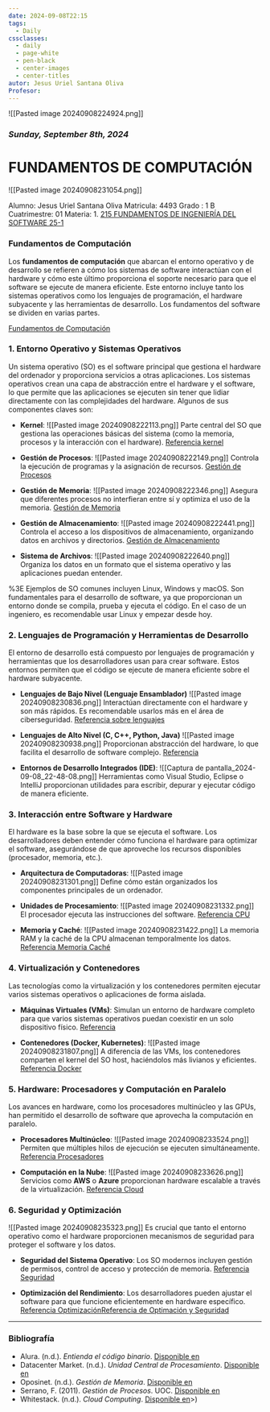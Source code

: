 ```yaml
---
date: 2024-09-08T22:15
tags:
  - Daily
cssclasses:
  - daily
  - page-white
  - pen-black
  - center-images
  - center-titles
autor: Jesus Uriel Santana Oliva
Profesor:
---
```

![[Pasted image 20240908224924.png]]
### *Sunday, September 8th, 2024*


# FUNDAMENTOS DE COMPUTACIÓN


![[Pasted image 20240908231054.png]]


 Alumno: Jesus Uriel Santana Oliva
 Matricula: 4493
 Grado : 1 B
 Cuatrimestre: 01
 Materia: 1. [215 FUNDAMENTOS DE INGENIERÍA DEL SOFTWARE 25-1](https://moodle.tecplayacar.edu.mx/course/view.php?id=6032 "215 FUNDAMENTOS DE INGENIERÍA DEL SOFTWARE 25-1")


### Fundamentos de Computación
Los **fundamentos de computación** que abarcan el entorno operativo y de desarrollo se refieren a cómo los sistemas de software interactúan con el hardware y cómo este último proporciona el soporte necesario para que el software se ejecute de manera eficiente. Este entorno incluye tanto los sistemas operativos como los lenguajes de programación, el hardware subyacente y las herramientas de desarrollo. Los fundamentos del software se dividen en varias partes. 

[Fundamentos de Computación](https://docs.google.com/presentation/u/0/d/1YTmJw59Nsjyq1kCqpSxyfGqzgNM0zuTURy2JGhk0OJg/htmlpresent?pli=1)

### 1. **Entorno Operativo y Sistemas Operativos**
Un sistema operativo (SO) es el software principal que gestiona el hardware del ordenador y proporciona servicios a otras aplicaciones. Los sistemas operativos crean una capa de abstracción entre el hardware y el software, lo que permite que las aplicaciones se ejecuten sin tener que lidiar directamente con las complejidades del hardware. Algunos de sus componentes claves son:

- **Kernel**: ![[Pasted image 20240908222113.png]] Parte central del SO que gestiona las operaciones básicas del sistema (como la memoria, procesos y la interacción con el hardware). [Referencia kernel](https://salesystems.es/que-es-un-kernel/)

- **Gestión de Procesos**: ![[Pasted image 20240908222149.png]] Controla la ejecución de programas y la asignación de recursos. [Gestión de Procesos](https://openaccess.uoc.edu/bitstream/10609/8179/1/fserranocaTFC0611.pdf)

- **Gestión de Memoria**: ![[Pasted image 20240908222346.png]] Asegura que diferentes procesos no interfieran entre sí y optimiza el uso de la memoria. [Gestión de Memoria](https://www.oposinet.com/temario-de-informatica/tema-17-sistemas-operativos-gestin-de-memoria/)

- **Gestión de Almacenamiento**: ![[Pasted image 20240908222441.png]] Controla el acceso a los dispositivos de almacenamiento, organizando datos en archivos y directorios. [Gestión de Almacenamiento](https://www.dell.com/es-mx/dt/storage/powerstore-storage-appliance.htm)

- **Sistema de Archivos**: ![[Pasted image 20240908222640.png]] Organiza los datos en un formato que el sistema operativo y las aplicaciones puedan entender.

%3E Ejemplos de SO comunes incluyen Linux, Windows y macOS. Son fundamentales para el desarrollo de software, ya que proporcionan un entorno donde se compila, prueba y ejecuta el código. En el caso de un ingeniero, es recomendable usar Linux y empezar desde hoy.

### 2. **Lenguajes de Programación y Herramientas de Desarrollo**
El entorno de desarrollo está compuesto por lenguajes de programación y herramientas que los desarrolladores usan para crear software. Estos entornos permiten que el código se ejecute de manera eficiente sobre el hardware subyacente.

- **Lenguajes de Bajo Nivel (Lenguaje Ensamblador)** ![[Pasted image 20240908230836.png]] Interactúan directamente con el hardware y son más rápidos. Es recomendable usarlos más en el área de ciberseguridad. [Referencia sobre lenguajes](https://desarrollo.espino.info/files/2017/07/niveles-lenguajes-programacion.png)

- **Lenguajes de Alto Nivel (C, C++, Python, Java)** ![[Pasted image 20240908230938.png]] Proporcionan abstracción del hardware, lo que facilita el desarrollo de software complejo. [Referencia](https://desarrollo.espino.info/files/2017/07/niveles-lenguajes-programacion.png)

- **Entornos de Desarrollo Integrados (IDE)**: ![[Captura de pantalla_2024-09-08_22-48-08.png]] Herramientas como Visual Studio, Eclipse o IntelliJ proporcionan utilidades para escribir, depurar y ejecutar código de manera eficiente. 

### 3. **Interacción entre Software y Hardware**
El hardware es la base sobre la que se ejecuta el software. Los desarrolladores deben entender cómo funciona el hardware para optimizar el software, asegurándose de que aproveche los recursos disponibles (procesador, memoria, etc.).

- **Arquitectura de Computadoras**: ![[Pasted image 20240908231301.png]] Define cómo están organizados los componentes principales de un ordenador.

- **Unidades de Procesamiento**: ![[Pasted image 20240908231332.png]] El procesador ejecuta las instrucciones del software. [Referencia CPU](https://www.datacentermarket.es/dcm-xl/cpu-unidad-central-de-procesamiento-guia-completa/)

- **Memoria y Caché**: ![[Pasted image 20240908231422.png]] La memoria RAM y la caché de la CPU almacenan temporalmente los datos. [Referencia Memoria Caché](https://ayudaleyprotecciondatos.es/2020/07/23/memoria-cache/)

### 4. **Virtualización y Contenedores**
Las tecnologías como la virtualización y los contenedores permiten ejecutar varios sistemas operativos o aplicaciones de forma aislada.

- **Máquinas Virtuales (VMs)**: Simulan un entorno de hardware completo para que varios sistemas operativos puedan coexistir en un solo dispositivo físico. [Referencia](https://whitestack.com/es/blog/cloud-computing/)

- **Contenedores (Docker, Kubernetes)**: ![[Pasted image 20240908231807.png]] A diferencia de las VMs, los contenedores comparten el kernel del SO host, haciéndolos más livianos y eficientes. [Referencia Docker](https://whitestack.com/es/blog/cloud-computing/)

### 5. **Hardware: Procesadores y Computación en Paralelo**
Los avances en hardware, como los procesadores multinúcleo y las GPUs, han permitido el desarrollo de software que aprovecha la computación en paralelo.

- **Procesadores Multinúcleo**: ![[Pasted image 20240908233524.png]] Permiten que múltiples hilos de ejecución se ejecuten simultáneamente. [Referencia Procesadores](https://chsos20171914562blog.wordpress.com/2017/02/14/procesador-multinucleo/)

- **Computación en la Nube**: ![[Pasted image 20240908233626.png]] Servicios como **AWS** o **Azure** proporcionan hardware escalable a través de la virtualización. [Referencia Cloud](https://whitestack.com/es/blog/cloud-computing/)

### 6. **Seguridad y Optimización**
![[Pasted image 20240908235323.png]]
Es crucial que tanto el entorno operativo como el hardware proporcionen mecanismos de seguridad para proteger el software y los datos.

- **Seguridad del Sistema Operativo**: Los SO modernos incluyen gestión de permisos, control de acceso y protección de memoria. [Referencia Seguridad](https://aesyc.com/?gad_source=1&gclid=Cj0KCQjwlvW2BhDyARIsADnIe-Ky38YD7Qw0vF0DoT-zly1Hi3OxUQ5ilPa1uL_ZnSSdJ2IzqY5XU-oaAgKLEALw_wcB)

- **Optimización del Rendimiento**: Los desarrolladores pueden ajustar el software para que funcione eficientemente en hardware específico. [Referencia Optimización](https://www.trabajosocial.unlp.edu.ar/uploads/docs/mantenimiento_del_ordenador_y_optimizacion_del_sistema_operativo.pdf)[Referencia de Optimación y Seguridad](https://prezi.com/olpdzrzxvhf8/optimizacion-del-sistema-operativo/)

---

### Bibliografía 

- Alura. (n.d.). *Entienda el código binario*. [Disponible en](https://www.aluracursos.com/blog/assets/entienda-el-codigo-binario/banner.jpg)
- Datacenter Market. (n.d.). *Unidad Central de Procesamiento*. [Disponible en](https://www.datacentermarket.es/dcm-xl/cpu-unidad-central-de-procesamiento-guia-completa/)
- Oposinet. (n.d.). *Gestión de Memoria*. [Disponible en](https://www.oposinet.com/temario-de-informatica/tema-17-sistemas-operativos-gestin-de-memoria/)
- Serrano, F. (2011). *Gestión de Procesos*. UOC. [Disponible en](https://openaccess.uoc.edu/bitstream/10609/8179/1/fserranocaTFC0611.pdf)
- Whitestack. (n.d.). *Cloud Computing*. [Disponible en](https://whitestack.com/es/blog/cloud-computing/)>)